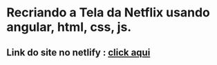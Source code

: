 # Recriando a Tela da Netflix usando angular, html, css, js.
## Link do site no netlify :  [click aqui](clone-do-netflix-franklyn.netlify.app)

